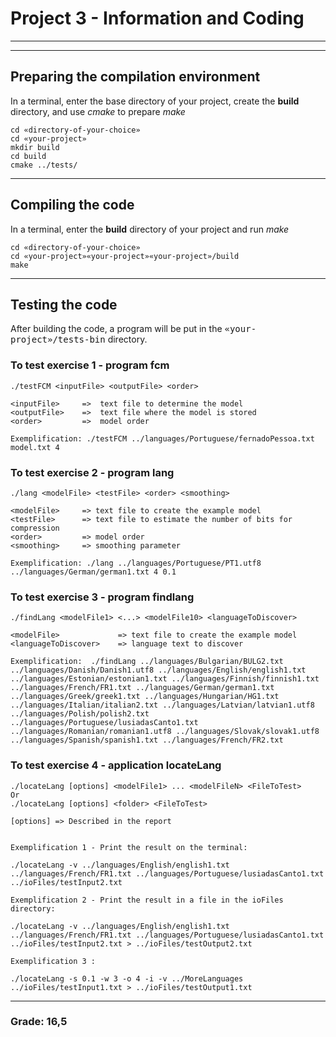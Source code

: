 # Project 3 - Information and Coding 

*******
*******

##  Preparing the compilation environment

In a terminal, enter the base directory of your project, create the **build** directory,
and use _cmake_ to prepare _make_

```
cd «directory-of-your-choice»
cd «your-project»
mkdir build
cd build
cmake ../tests/
```

****** 

## Compiling the code

In a terminal, enter the **build** directory of your project and run _make_ 

```
cd «directory-of-your-choice»
cd «your-project»«your-project»«your-project»/build
make
```

****** 

## Testing the code 

After building the code, a program will be put in the <tt>«your-project»/tests-bin</tt> directory.

### To test exercise 1	- program fcm

```
./testFCM <inputFile> <outputFile> <order>

<inputFile> 	=>	text file to determine the model
<outputFile>	=>	text file where the model is stored
<order>			=>	model order

Exemplification: ./testFCM ../languages/Portuguese/fernadoPessoa.txt model.txt 4
```

### To test exercise 2	- program lang

```
./lang <modelFile> <testFile> <order> <smoothing>

<modelFile> 	=> text file to create the example model
<testFile>		=> text file to estimate the number of bits for compression
<order>			=> model order
<smoothing>		=> smoothing parameter

Exemplification: ./lang ../languages/Portuguese/PT1.utf8 ../languages/German/german1.txt 4 0.1
```

### To test exercise 3	- program findlang

```
./findLang <modelFile1> <...> <modelFile10> <languageToDiscover>

<modelFile> 			=> text file to create the example model
<languageToDiscover>	=> language text to discover

Exemplification:  ./findLang ../languages/Bulgarian/BULG2.txt ../languages/Danish/Danish1.utf8 ../languages/English/english1.txt ../languages/Estonian/estonian1.txt ../languages/Finnish/finnish1.txt ../languages/French/FR1.txt ../languages/German/german1.txt ../languages/Greek/greek1.txt ../languages/Hungarian/HG1.txt ../languages/Italian/italian2.txt ../languages/Latvian/latvian1.utf8 ../languages/Polish/polish2.txt ../languages/Portuguese/lusiadasCanto1.txt ../languages/Romanian/romanian1.utf8 ../languages/Slovak/slovak1.utf8 ../languages/Spanish/spanish1.txt ../languages/French/FR2.txt

```

### To test exercise 4 - application locateLang

```
./locateLang [options] <modelFile1> ... <modelFileN> <FileToTest>
Or
./locateLang [options] <folder> <FileToTest>

[options] => Described in the report


Exemplification 1 - Print the result on the terminal: 

./locateLang -v ../languages/English/english1.txt ../languages/French/FR1.txt ../languages/Portuguese/lusiadasCanto1.txt ../ioFiles/testInput2.txt

Exemplification 2 - Print the result in a file in the ioFiles directory:

./locateLang -v ../languages/English/english1.txt ../languages/French/FR1.txt ../languages/Portuguese/lusiadasCanto1.txt ../ioFiles/testInput2.txt > ../ioFiles/testOutput2.txt

Exemplification 3 : 

./locateLang -s 0.1 -w 3 -o 4 -i -v ../MoreLanguages ../ioFiles/testInput1.txt > ../ioFiles/testOutput1.txt
```

*** 
### Grade: 16,5








